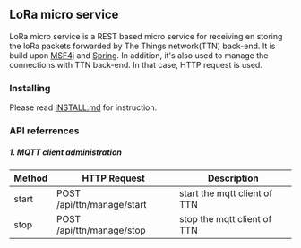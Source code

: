 ## LoRa micro service

LoRa micro service is a REST based micro service for receiving en storing the loRa packets forwarded by The Things network(TTN) back-end. It is build upon [MSF4j](https://github.com/wso2/msf4j) and [Spring](https://spring.io). In addition, it's also used to manage the connections with TTN back-end. In that case, HTTP request is used.

### Installing

Please read [INSTALL.md](install/INSTALL.md) for instruction.

### <a name="apireferrences">API referrences</a>

##### 1. MQTT client administration 

| Method | HTTP Request | Description |
|---|---|---|
| start  | POST /api/ttn/manage/start  | start the mqtt client of TTN  |
| stop  | POST /api/ttn/manage/stop  | stop the mqtt client of TTN  |

